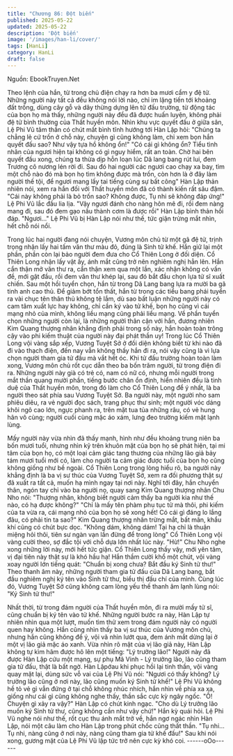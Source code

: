 ```yaml
---
title: "Chương 86: Đột biến"
published: 2025-05-22
updated: 2025-05-22
description: 'Đột biến'
image: '/images/han-li/cover/'
tags: [HanLi]
category: HanLi
draft: false
---
```


Nguồn: EbookTruyen.Net

Theo lệnh của hắn, từ trong chủ điện chạy ra hơn ba mươi cẩm y
đệ tử.
Những người này tất cả đều không nói lời nào, chỉ im lặng tiến tới
khoảng đất trống, dùng cây gỗ và dây thừng dựng lên tử đấu
trường, từ động tác của bọn họ mà thấy, những người này đều đã
được huấn luyện, không phải đệ tử bình thường của Thất huyền
môn.
Nhìn khu vực quyết đấu ở giữa sân, Lệ Phi Vũ tâm thần có chút
mất bình tĩnh hướng tới Hàn Lập hỏi: "Chúng ta chẳng lẻ cứ trốn
ở chỗ này, chuyện gì cũng không làm, chỉ xem bọn hắn quyết đấu
sao? Như vậy tựa hồ không ổn!"
"Có cái gì không ổn? Tiểu tình nhân của ngươi hiện tại không có
gì nguy hiểm, rất an toàn. Chờ hai bên quyết đấu xong, chúng ta
thừa dịp hỗn loạn lúc Dã lang bang rút lui, đem Trương cô nương
lén rời đi. Sau đó hai người các ngươi cao chạy xa bay, tìm một
chỗ nào đó mà bọn họ tìm không được mà trốn, còn hơn là ở đây
làm người thế tội, để ngươi mang lấy tai tiếng cùng sự bất công"
Hàn Lập thản nhiên nói, xem ra hắn đối với Thất huyền môn đã
có thành kiến rất sâu đậm.
"Cái này không phải là bỏ trốn sao? Không được, Tụ nhi sẽ không
đáp ứng!" Lệ Phi Vũ lắc đầu lia lịa.
"Vậy ngươi đánh cho nàng hôn mê đi, rồi đem nàng mang đi, sau
đó đem gạo nấu thành cơm là được rồi" Hàn Lập bình thản hồi
đáp.
"Ngươi…" Lệ Phi Vũ bị Hàn Lập nói như thế, tức giận trừng mắt
nhìn, hết chỗ nói nổi.

Trong lúc hai người đang nói chuyện, Vương môn chủ từ một gã
đệ tử, trịnh trọng nhận lấy hai tấm văn thư màu đỏ, đúng là Sinh
tử khế. Hắn giữ lại một phần, phần còn lại bảo người đem đưa
cho Cổ Thiên Long ở đối diện.
Cổ Thiên Long nhận lấy vật ấy, ánh mắt cũng trở nên nghiêm nghị
hẳn lên. Hắn cẩn thận mở văn thư ra, cẩn thận xem qua một lần,
xác nhận không có vấn đề, mới gật đầu, rồi đem văn thư khép lại,
sau đó bắt đầu chọn lựa tử sĩ xuất chiến.
Sau một hồi tuyển chọn, hắn từ trong Dã Lang bang lựa ra mười
ba gã tinh anh cao thủ. Để giảm bớt tổn thất, hắn từ trong các tiểu
bang phái tuyển ra vài chục tên thân thủ không tệ lắm, dù sao bất
luận những người này có cam tâm xuất lực hay không, chỉ cần ký
vào tử khế, bọn họ cũng vì cái mạng nhỏ của mình, không liều
mạng cũng phải liều mạng. Về phần tuyển chọn những người còn
lại, là những người thân cận với hắn, đương nhiên Kim Quang
thượng nhân khẳng định phải trong số này, hắn hoàn toàn trông
cậy vào phi kiếm thuật của người này đại phát thần uy!
Trong lúc Cổ Thiên Long vội vàng sắp xếp, Vương Tuyệt Sở ở đối
diện không biết từ khi nào đã đi vào thạch điện, đến nay vẫn
không thấy hắn đi ra, nói vậy cũng là vì lựa chọn người tham gia
tử đấu mà vắt hết óc.
Khi tử đấu trường hoàn toàn làm xong, Vương môn chủ rốt cục
dẫn theo ba bốn trăm người, từ trong điện đi ra.
Những người này già có trẻ có, nam có nữ có, nhưng mỗi người
trong mắt thần quang mười phần, tiếng bước chân ổn định, hiển
nhiên đều là tinh duệ của Thất huyền môn, trong đó làm cho Cổ
Thiên Long để ý nhất, là ba người theo sát phía sau Vương Tuyệt
Sở.
Ba người này, một người nho sam phiêu diêu, ra vẻ người đọc
sách, trang phục thư sinh; một người vóc dáng khôi ngô cao lớn,
ngực phanh ra, trên mặt tua tủa những râu, có vẻ hung hãn vô
cùng; người cuối cùng mặc áo xám, lưng đeo trường kiếm mặt
lạnh lùng.

Mấy người này vừa nhìn đã thấy mạnh, hình như đều khoảng
trung niên ba bốn mươi tuổi, nhưng nhìn kỹ trên khuôn mặt của
bọn họ sẽ phát hiện, tại mi tâm của bọn họ, có một loại cảm giác
tang thương của những lão giả bảy tám mươi tuổi mới có, làm
cho người ta cảm giác được tuổi của bọn họ cũng không giống
như bề ngoài.
Cổ Thiên Long trong lòng hiểu rõ, ba người này khẳng định là ba
vị sư thúc của Vương Tuyệt Sở, xem ra đối phương thật sự đã
xuất ra tất cả, muốn hạ mình ngay tại nơi này.
Nghĩ tới đây, hắn chuyển thân, ngón tay chỉ vào ba người nọ,
quay sang Kim Quang thượng nhân Chu Nho nói: "Thượng nhân,
không biết người cảm thấy ba người kia như thế nào, có hạ được
không?"
"Chỉ là mấy tên phàm phu tục tử mà thôi, phi kiếm của ta vừa ra,
cái mạng nhỏ của bọn họ sẽ xong hết! Có cái gì đáng lo lắng đâu,
có phải tin ta sao?" Kim Quang thượng nhân trừng mắt, bất mãn,
khẩu khí cũng có chút bực dọc.
"Không dám, không dám! Tại hạ chỉ là thuận miệng hỏi thôi, tiên
sư ngàn vạn lần đừng để trong lòng" Cổ Thiên Long vội vàng cười
theo, sợ đắc tội với chỗ dựa lớn nhất lúc này.
"Hừ!" Chu Nho nghe xong những lời này, mới hết tức giận.
Cổ Thiên Long thấy vậy, mới yên tâm, vị đại tiên này thật sự là
khó hầu hạ!
Hắn thầm cười khổ một chút, vội vàng xoay người lớn tiếng quát:
"Chuẩn bị xong chưa? Bắt đầu ký Sinh tử thư!"
Theo thanh âm này, những người tham gia tử đấu của Dã Lang
bang, bắt đầu nghiêm nghị ký tên vào Sinh tử thư, biểu thị đấu chí
của mình.
Cùng lúc đó, Vương Tuyệt Sở cũng không cam lòng yếu thế
thanh âm lạnh lùng nói: "Ký Sinh tử thư!"

Nhất thời, từ trong đám người của Thất huyền môn, đi ra mười
mấy tử sĩ, cũng chuẩn bị ký tên vào tử khế.
Những người bước ra này, Hàn Lập tự nhiên nhìn qua một lượt,
muốn tìm thử xem trong đám người này có người quen hay
không. Hắn cũng nhìn thấy ba vị sư thúc của Vương môn chủ,
nhưng hắn cũng không để ý, vội vã nhìn lướt qua, đem ánh mắt
dừng lại ở một vị lão giả mặc áo xanh.
Vừa nhìn rõ mặt của vị lão giả này, Hàn Lập không tự kìm hãm
được hô lên một tiếng: "Lý trưởng lão!"
Người này đã được Hàn Lập cứu một mạng, sự phụ Mã Vinh - Lý
trưởng lão, lão cũng tham gia tử đấu, thật là bất ngờ.
Hàn Lậpớau khi phục hồi lại tinh thần, vội vàng quay mặt lại, dùng
sức vỗ vai của Lệ Phi Vũ nói: "Ngươi có thấy không? Lý trưởng
lão cũng ở nơi này, lão cũng muốn ký Sinh tử khế!"
Lệ Phi Vũ không hề tỏ vẻ gì vẫn đứng ở tại chỗ không nhúc
nhích, hắn nhìn về phía xa xa, giống như cái gì cũng không nghe
thấy, thần sắc cực kỳ ngây ngốc.
"Ồ! Chuyện gì xảy ra vậy?" Hàn Lập có chút kinh ngạc.
"Cho dù Lý trưởng lão muốn ký Sinh tử thư, cũng không cần như
vậy chứ!" Hắn kỳ quái hỏi.
Lệ Phi Vũ nghe nói như thế, rốt cục thu ánh mắt trở về, hắn ngơ
ngác nhìn Hàn Lập, nói một câu làm cho Hàn Lập trong phút chốc
cũng thất thần.
"Tụ nhi… Tụ nhi, nàng cũng ở nơi này, nàng cũng tham gia tử khế
đấu!"
Sau khi nói xong, gương mặt của Lệ Phi Vũ lập tức trở nên cực
kỳ khó coi.
------oOo------
